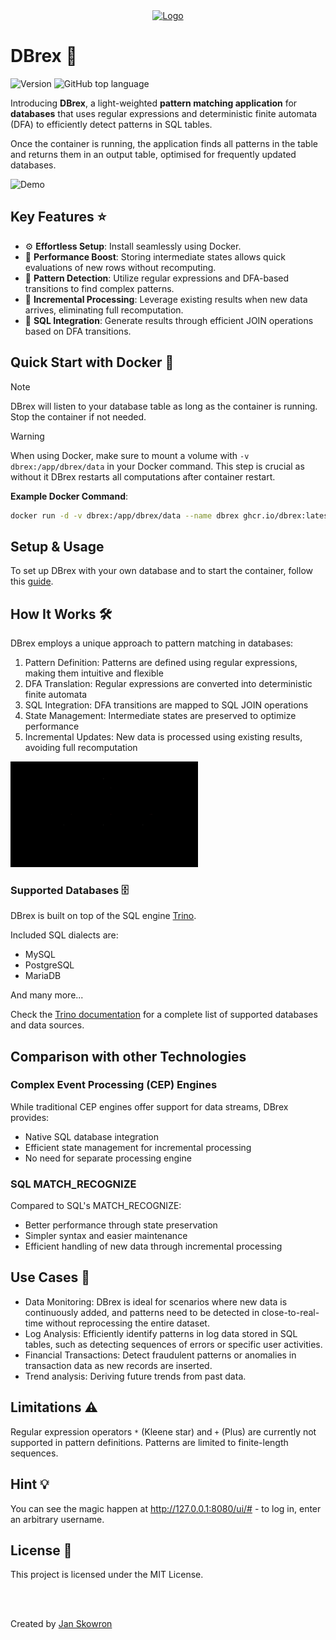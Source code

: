 <div align="center">
  <a href="https://github.com/FrameworkV/FoodFusionAI">
    <img src="https://github.com/user-attachments/assets/ef557a6f-0644-4e7c-b8d4-a11da164d30b" alt="Logo" width="200" height="200">
  </a>
</div>

# DBrex 👋

![Version](https://img.shields.io/github/v/release/JanSkn/complex-row-pattern)
![GitHub top language](https://img.shields.io/github/languages/top/janskn/complex-row-pattern)

Introducing **DBrex**, a light-weighted **pattern matching application** for **databases** that uses regular expressions and deterministic finite automata (DFA) to efficiently detect patterns in SQL tables.

Once the container is running, the application finds all patterns in the table and returns them in an output table, optimised for frequently updated databases.

![Demo](demo.gif)

## Key Features ⭐

- ⚙️ **Effortless Setup**: Install seamlessly using Docker.
- 🚀 **Performance Boost**: Storing intermediate states allows quick evaluations of new rows without recomputing. 
- 🎯 **Pattern Detection**: Utilize regular expressions and DFA-based transitions to find complex patterns.
- 🔄 **Incremental Processing**: Leverage existing results when new data arrives, eliminating full recomputation.
- 🤝 **SQL Integration**: Generate results through efficient JOIN operations based on DFA transitions.

## Quick Start with Docker 🐳

> [!NOTE]
> DBrex will listen to your database table as long as the container is running. Stop the container if not needed.

> [!WARNING]
> When using Docker, make sure to mount a volume with `-v dbrex:/app/dbrex/data` in your Docker command. This step is crucial as without it DBrex restarts all computations after container restart.

**Example Docker Command**:

```bash
docker run -d -v dbrex:/app/dbrex/data --name dbrex ghcr.io/dbrex:latest <args>
```

## Setup & Usage

To set up DBrex with your own database and to start the container, follow this [guide](USAGE.md#dbrex-setup).

## How It Works 🛠️

DBrex employs a unique approach to pattern matching in databases:

1. Pattern Definition: Patterns are defined using regular expressions, making them intuitive and flexible
2. DFA Translation: Regular expressions are converted into deterministic finite automata
3. SQL Integration: DFA transitions are mapped to SQL JOIN operations
4. State Management: Intermediate states are preserved to optimize performance
5. Incremental Updates: New data is processed using existing results, avoiding full recomputation

<img src="/animations/DFA_traversal.gif" width="300">

### Supported Databases 🗄️
DBrex is built on top of the SQL engine [Trino](https://trino.io).

Included SQL dialects are:

- MySQL
- PostgreSQL
- MariaDB

And many more...

Check the [Trino documentation](https://trino.io/ecosystem/data-source.html) for a complete list of supported databases and data sources. 

## Comparison with other Technologies

### Complex Event Processing (CEP) Engines
While traditional CEP engines offer support for data streams, DBrex provides:

- Native SQL database integration
- Efficient state management for incremental processing
- No need for separate processing engine

### SQL MATCH_RECOGNIZE
Compared to SQL's MATCH_RECOGNIZE:

- Better performance through state preservation
- Simpler syntax and easier maintenance
- Efficient handling of new data through incremental processing

## Use Cases 🎯

- Data Monitoring: DBrex is ideal for scenarios where new data is continuously added, and patterns need to be detected in close-to-real-time without reprocessing the entire dataset.
- Log Analysis: Efficiently identify patterns in log data stored in SQL tables, such as detecting sequences of errors or specific user activities.
- Financial Transactions: Detect fraudulent patterns or anomalies in transaction data as new records are inserted.
- Trend analysis: Deriving future trends from past data.

## Limitations ⚠️

Regular expression operators `*` (Kleene star) and `+` (Plus) are currently not supported in pattern definitions.
Patterns are limited to finite-length sequences.

## Hint 💡

You can see the magic happen at http://127.0.0.1:8080/ui/# - to log in, enter an arbitrary username.

## License 📜

This project is licensed under the MIT License.

<br><br>

Created by [Jan Skowron](https://github.com/janskn)
